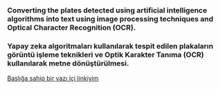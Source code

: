### Converting the plates detected using artificial intelligence algorithms into text using image processing techniques and Optical Character Recognition (OCR).
### Yapay zeka algoritmaları kullanılarak tespit edilen plakaların görüntü işleme teknikleri ve Optik Karakter Tanıma (OCR) kullanılarak metne dönüştürülmesi.
[Başlığa sahip bir yazı içi linkiyim](https://www.google.com "Google Anasayfa")
